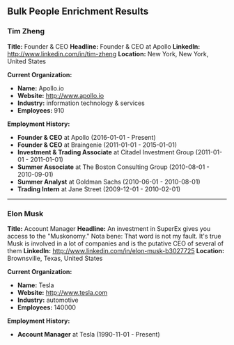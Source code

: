 ## Bulk People Enrichment Results

### Tim Zheng
**Title:** Founder & CEO
**Headline:** Founder & CEO at Apollo
**LinkedIn:** http://www.linkedin.com/in/tim-zheng
**Location:** New York, New York, United States

**Current Organization:**
- **Name:** Apollo.io
- **Website:** http://www.apollo.io
- **Industry:** information technology & services
- **Employees:** 910

**Employment History:**
- **Founder & CEO** at Apollo (2016-01-01 - Present)
- **Founder & CEO** at Braingenie (2011-01-01 - 2015-01-01)
- **Investment & Trading Associate** at Citadel Investment Group (2011-01-01 - 2011-01-01)
- **Summer Associate** at The Boston Consulting Group (2010-08-01 - 2010-09-01)
- **Summer Analyst** at Goldman Sachs (2010-06-01 - 2010-08-01)
- **Trading Intern** at Jane Street (2009-12-01 - 2010-02-01)

---
### Elon Musk
**Title:** Account Manager
**Headline:** An investment in SuperEx gives you access to the "Muskonomy." Nota bene: That word is not my fault. It's true Musk is involved in a lot of companies and is the putative CEO of several of them
**LinkedIn:** http://www.linkedin.com/in/elon-musk-b3027725
**Location:** Brownsville, Texas, United States

**Current Organization:**
- **Name:** Tesla
- **Website:** http://www.tesla.com
- **Industry:** automotive
- **Employees:** 140000

**Employment History:**
- **Account Manager** at Tesla (1990-11-01 - Present)
